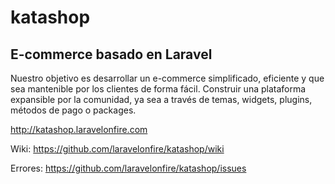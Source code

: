 # katashop
## E-commerce basado en Laravel

Nuestro objetivo es desarrollar un e-commerce simplificado, eficiente y que sea mantenible por los clientes de forma fácil. Construir una plataforma expansible por la comunidad, ya sea a través de temas, widgets, plugins, métodos de pago o packages.

http://katashop.laravelonfire.com

Wiki: https://github.com/laravelonfire/katashop/wiki

Errores: https://github.com/laravelonfire/katashop/issues
